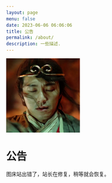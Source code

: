 ```yaml
---
layout: page
menu: false
date: 2023-06-06 06:06:06
title: 公告
permalink: /about/
description: 一些描述.
---
```

<img class="img-rounded" src="/assets/img/uploads/zhouxingchi.jpg" alt="Thiago Rossener" width="200">

# 公告

图床站出错了，站长在修复，稍等就会恢复。

